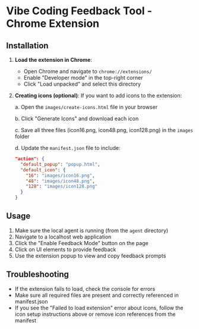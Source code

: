 # Vibe Coding Feedback Tool - Chrome Extension

## Installation

1. **Load the extension in Chrome**:
   - Open Chrome and navigate to `chrome://extensions/`
   - Enable "Developer mode" in the top-right corner
   - Click "Load unpacked" and select this directory

2. **Creating icons (optional)**:
   If you want to add icons to the extension:
   
   a. Open the `images/create-icons.html` file in your browser
   
   b. Click "Generate Icons" and download each icon
   
   c. Save all three files (icon16.png, icon48.png, icon128.png) in the `images` folder
   
   d. Update the `manifest.json` file to include:
   ```json
   "action": {
     "default_popup": "popup.html",
     "default_icon": {
       "16": "images/icon16.png",
       "48": "images/icon48.png",
       "128": "images/icon128.png"
     }
   }
   ```

## Usage

1. Make sure the local agent is running (from the `agent` directory)
2. Navigate to a localhost web application
3. Click the "Enable Feedback Mode" button on the page
4. Click on UI elements to provide feedback
5. Use the extension popup to view and copy feedback prompts

## Troubleshooting

- If the extension fails to load, check the console for errors
- Make sure all required files are present and correctly referenced in manifest.json
- If you see the "Failed to load extension" error about icons, follow the icon setup instructions above or remove icon references from the manifest 